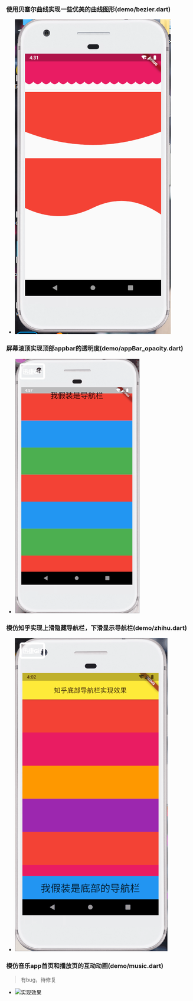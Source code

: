 

### 使用贝塞尔曲线实现一些优美的曲线图形(demo/bezier.dart)
* ![实现效果](./images/curtain.PNG)

### 屏幕滚顶实现顶部appbar的透明度(demo/appBar_opacity.dart)
* ![实现效果](./images/baropacity.gif)



### 模仿知乎实现上滑隐藏导航栏，下滑显示导航栏(demo/zhihu.dart)
* ![实现效果](./images/zhihu.gif)

### 模仿音乐app首页和播放页的互动动画(demo/music.dart)
> 有bug，待修复

* ![实现效果](./images/music.gif)


